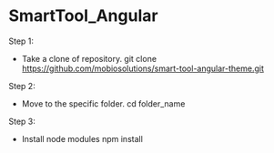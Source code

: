 # SmartTool_Angular

Step 1:
- Take a clone of repository.
git clone https://github.com/mobiosolutions/smart-tool-angular-theme.git

Step 2:
- Move to the specific folder.
cd folder_name

Step 3:
- Install node modules
npm install
